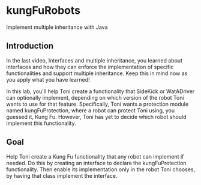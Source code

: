 # kungFuRobots
Implement multiple inheritance with Java

## Introduction
In the last video, Interfaces and multiple inheritance, you learned about interfaces and how they can enforce the implementation of specific functionalities and support multiple inheritance. Keep this in mind now as you apply what you have learned!

In this lab, you'll help Toni create a functionality that SideKick or WatADriver can optionally implement, depending on which version of the robot Toni wants to use for that feature. Specifically, Toni wants a protection module named kungFuProtection, where a robot can protect Toni using, you guessed it, Kung Fu. However, Toni has yet to decide which robot should implement this functionality. 

## Goal
Help Toni create a Kung Fu functionality that any robot can implement if needed. Do this by creating an interface to declare the kungFuProtection functionality. Then enable its implementation only in the robot Toni chooses, by having that class implement the interface. 

